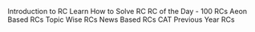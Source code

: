 Introduction to RC
Learn How to Solve RC
RC of the Day - 100 RCs
Aeon Based RCs
Topic Wise RCs
News Based RCs
CAT Previous Year RCs